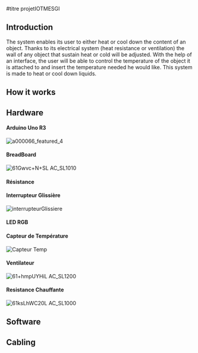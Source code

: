 #titre projetIOTMESGI


## Introduction

The system enables its user to either heat or cool down the content of an object. Thanks to its electrical system (heat resistance or ventilation) the wall of any object that sustain heat or cold will be adjusted. With the help of an interface, the user will be able to control the temperature of the object it is attached to and insert the temperature needed he would like. 
This system is made to heat or cool down liquids. 

## How it works

## Hardware

#### Arduino Uno R3
![a000066_featured_4](https://user-images.githubusercontent.com/25655382/80113931-34b97200-8583-11ea-9a97-de5afb1e4386.jpg)

#### BreadBoard

![61Gwvc+N+SL _AC_SL1010_](https://user-images.githubusercontent.com/25655382/80113993-4864d880-8583-11ea-8879-e821da49fe62.jpg)


#### Résistance 

#### Interrupteur Glissière

![interrupteurGlissiere](https://user-images.githubusercontent.com/25655382/80114142-7b0ed100-8583-11ea-9df4-b39672bf626c.jpg)


#### LED RGB



#### Capteur de Température

![Capteur Temp](https://user-images.githubusercontent.com/25655382/80114228-9c6fbd00-8583-11ea-9b82-6731e23d6a69.jpg)


#### Ventilateur

![61+hmpUYHiL _AC_SL1200_](https://user-images.githubusercontent.com/25655382/80114275-aee9f680-8583-11ea-8df6-69d4e626da9f.jpg)


#### Resistance Chauffante 
![61ksLhWC20L _AC_SL1000_](https://user-images.githubusercontent.com/25655382/80114329-ba3d2200-8583-11ea-8c6a-83cda1ba6c79.jpg)


## Software 

## Cabling



